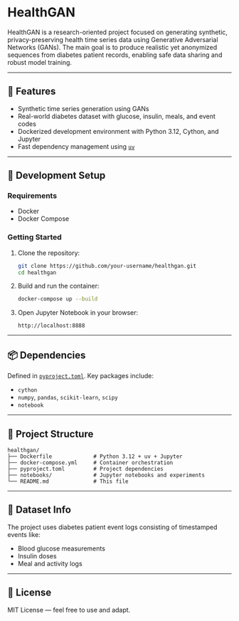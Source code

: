 # HealthGAN

HealthGAN is a research-oriented project focused on generating synthetic, privacy-preserving health time series data using Generative Adversarial Networks (GANs). The main goal is to produce realistic yet anonymized sequences from diabetes patient records, enabling safe data sharing and robust model training.

---

## 🚀 Features

- Synthetic time series generation using GANs
- Real-world diabetes dataset with glucose, insulin, meals, and event codes
- Dockerized development environment with Python 3.12, Cython, and Jupyter
- Fast dependency management using [`uv`](https://github.com/astral-sh/uv)

---

## 💠 Development Setup

### Requirements

- Docker
- Docker Compose

### Getting Started

1. Clone the repository:
   ```bash
   git clone https://github.com/your-username/healthgan.git
   cd healthgan
   ```

2. Build and run the container:
   ```bash
   docker-compose up --build
   ```

3. Open Jupyter Notebook in your browser:
   ```
   http://localhost:8888
   ```

---

## 📦 Dependencies

Defined in [`pyproject.toml`](./pyproject.toml). Key packages include:

- `cython`
- `numpy`, `pandas`, `scikit-learn`, `scipy`
- `notebook`

---

## 📁 Project Structure

```
healthgan/
├── Dockerfile             # Python 3.12 + uv + Jupyter
├── docker-compose.yml     # Container orchestration
├── pyproject.toml         # Project dependencies
├── notebooks/             # Jupyter notebooks and experiments
└── README.md              # This file
```

---

## 📌 Dataset Info

The project uses diabetes patient event logs consisting of timestamped events like:

- Blood glucose measurements
- Insulin doses
- Meal and activity logs

---

## 📖 License

MIT License — feel free to use and adapt.